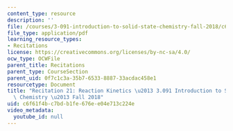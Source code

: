 ```yaml
---
content_type: resource
description: ''
file: /courses/3-091-introduction-to-solid-state-chemistry-fall-2018/c6f61f4bc7bdb1fe676ee04e713c224e_MIT3_091F18_REC21.pdf
file_type: application/pdf
learning_resource_types:
- Recitations
license: https://creativecommons.org/licenses/by-nc-sa/4.0/
ocw_type: OCWFile
parent_title: Recitations
parent_type: CourseSection
parent_uid: 0f7c1c3a-35b7-6533-8887-33acdac458e1
resourcetype: Document
title: "Recitation 21: Reaction Kinetics \u2013 3.091 Introduction to Solid-State\
  \ Chemistry \u2013 Fall 2018"
uid: c6f61f4b-c7bd-b1fe-676e-e04e713c224e
video_metadata:
  youtube_id: null
---
```

